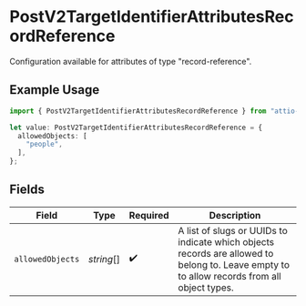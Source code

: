 # PostV2TargetIdentifierAttributesRecordReference

Configuration available for attributes of type "record-reference".

## Example Usage

```typescript
import { PostV2TargetIdentifierAttributesRecordReference } from "attio-js/models/operations/postv2targetidentifierattributes.js";

let value: PostV2TargetIdentifierAttributesRecordReference = {
  allowedObjects: [
    "people",
  ],
};
```

## Fields

| Field                                                                                                                                       | Type                                                                                                                                        | Required                                                                                                                                    | Description                                                                                                                                 |
| ------------------------------------------------------------------------------------------------------------------------------------------- | ------------------------------------------------------------------------------------------------------------------------------------------- | ------------------------------------------------------------------------------------------------------------------------------------------- | ------------------------------------------------------------------------------------------------------------------------------------------- |
| `allowedObjects`                                                                                                                            | *string*[]                                                                                                                                  | :heavy_check_mark:                                                                                                                          | A list of slugs or UUIDs to indicate which objects records are allowed to belong to. Leave empty to to allow records from all object types. |
